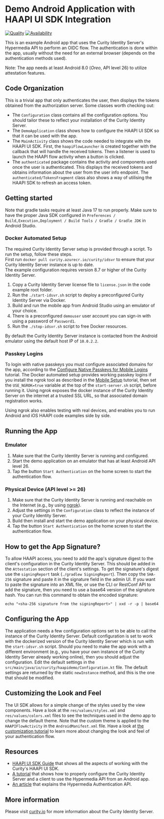 # Demo Android Application with HAAPI UI SDK Integration

[![Quality](https://img.shields.io/badge/quality-demo-red)](https://curity.io/resources/code-examples/status/)
[![Availability](https://img.shields.io/badge/availability-source-blue)](https://curity.io/resources/code-examples/status/)

This is an example Android app that uses the Curity Identity Server's Hypermedia API to perform an OIDC flow. The authentication is done within the app, usually without the need for an external browser (depends on the authentication methods used).

Note: The app needs at least Android 8.0 (*Oreo*, API level 26) to utilize attestation features.

## Code Organization

This is a trivial app that only authenticates the user, then displays the tokens obtained from the authorization server. Some classes worth checking out:

- The `Configuration` class contains all the configuration options. You should tailor these to reflect your installation of the Curity Identity Server.
- The `DemoApplication` class shows how to configure the HAAPI UI SDK so that it can be used with the app.
- The `MainActivity` class shows the code needed to integrate with the HAAPI UI SDK. First, the `haapiFlowLauncher` is created together with the callback that will handle the received tokens. Then a listener is used to launch the HAAPI flow activity when a button is clicked.
- The `authenticated` package contains the activity and components used once the user is authenticated. This displays the received tokens and obtains information about the user from the user info endpoint. The `authenticated/TokensFragment` class also shows a way of utilising the HAAPI SDK to refresh an access token.

## Getting started

Note that gradle tasks require at least Java 17 to run properly. Make sure to have the proper Java SDK
configured in `Preferences / Build,Execution,Deployment / Build Tools / Gradle / Gradle JDK` in Android Studio.

### Docker Automated Setup

The required Curity Identity Server setup is provided through a script. To run the setup, follow these steps.\
First run `docker pull curity.azurecr.io/curity/idsvr` to ensure that your Curity Identity Server instance is up to date.\
The example configuration requires version 8.7 or higher of the Curity Identity Server. 

1. Copy a Curity Identity Server license file to `license.json` in the code example root folder.
2. Run the `./start-idsvr.sh` script to deploy a preconfigured Curity Identity Server via Docker. 
3. Build and run the mobile app from Android Studio using an emulator of your choice.
4. There is a preconfigured `demouser` user account you can sign-in with using a password of `Password1`.
5. Run the `./stop-idsvr.sh` script to free Docker resources.

By default the Curity Identity Server instance is contacted from the Android emulator using the default host IP of `10.0.2.2`. 

### Passkey Logins

To login with native passkeys you must configure associated domains for the app, according to the [Configure Native Passkeys for Mobile Logins](https://curity.io/resources/learn/mobile-logins-using-native-passkeys/) tutorial. The Docker automated setup provides working passkey logins if you install the ngrok tool as described in the [Mobile Setup](https://curity.io/resources/learn/mobile-setup-ngrok/) tutorial, then set the `USE_NGROK=true` variable at the top of the `start-server.sh` script, before running it. Using ngrok exposes the docker instance of the Curity Identity Server on the internet at a trusted SSL URL, so that associated domain registration works. 

Using ngrok also enables testing with real devices, and enables you to run Android and iOS HAAPI code examples side by side.

## Running the App

### Emulator

1. Make sure that the Curity Identity Server is running and configured.
2. Start the demo application on an emulator that has at least Android API level 26.
3. Tap the button `Start Authentication` on the home screen to start the authentication flow.

### Physical Device (API level >= 26)

1. Make sure that the Curity Identity Server is running and reachable on the Internet (e.g., by using [ngrok](https://curity.io/resources/learn/expose-local-curity-ngrok/)).
2. Adjust the settings in the `Configuration` class to reflect the instance of your Curity Identity Server.
3. Build then install and start the demo application on your physical device.
4. Tap the button `Start Authentication` on the home screen to start the authentication flow.

## How to get the App Signature?

To allow HAAPI access, you need to add the app's signature digest to the client's configuration in the Curity Identity Server. This should be added in the `Attestation` section of the client's settings. To get the signature's digest use the `signingReport` task (`./gradlew SigningReport`). Then copy the `SHA-256` signature and paste it in the signature field in the admin UI. If you want to paste the signature into an XML file, or use the CLI or RestConf API to add the signature, then you need to use a base64 version of the signature hash. You can run this command to obtain the encoded signature:

```shell
echo "<sha-256 signature from the signingReport>" | xxd -r -p | base64
```

## Configuring the App

The application needs a few configuration options set to be able to call the instance of the Curity Identity Server. Default configuration is set to work with the dockerized version of the Curity Identity Server which is run with the `start-idsvr.sh` script. Should you need to make the app work with a different environment (e.g., you have your own instance of the Curity Identity Server already working online), then you should adjust  the configuration. Edit the default settings in the `src/main/java/io/curity/haapidemo/Configuration.kt` file.  The default settings are returned by the static `newInstance` method, and this is the one that should be modified.

## Customizing the Look and Feel

The UI SDK allows for a simple change of the styles used by the view components. Have a look at the `res/values/styles.xml` and `res/values/colors.xml` files to see the techniques used in the demo app to change the default theme. Note that the custom theme is applied to the `HAAPIFlowActivity` in the `AndroidManifest.xml` file. Have a look at [the customization tutorial](https://curity.io/resources/learn/haapi-mobile-customization) to learn more about changing the look and feel of your authentication flow.

## Resources

- [HAAPI UI SDK Guide](https://curity.io/resources/learn/haapi-mobile-getting-started) that shows all the aspects of working with the Curity's HAAPI UI SDK.
- [A tutorial](https://curity.io/resources/learn/authentication-api-android-sdk) that shows how to properly configure the Curity Identity Server and a client to use the Hypermedia API from an Android app.
- [An article](https://curity.io/resources/learn/what-is-hypermedia-authentication-api/) that explains the Hypermedia Authentication API.

## More information

Please visit [curity.io](https://curity.io/) for more information about the Curity Identity Server.
